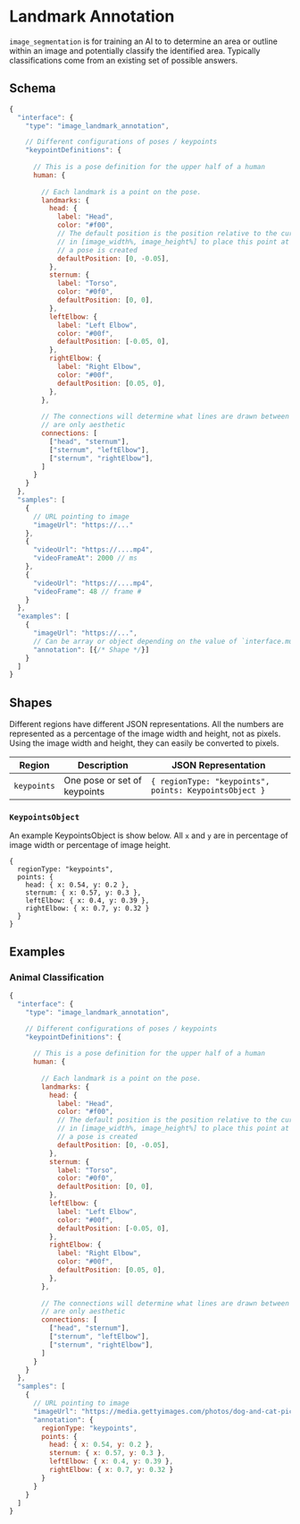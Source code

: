 # Landmark Annotation

`image_segmentation` is for training an AI to to determine an area or outline within an image and potentially classify the identified area. Typically classifications come from an existing set of possible answers.

## Schema

```javascript
{
  "interface": {
    "type": "image_landmark_annotation",

    // Different configurations of poses / keypoints
    "keypointDefinitions": {
      
      // This is a pose definition for the upper half of a human
      human: {
      
        // Each landmark is a point on the pose.
        landmarks: {
          head: {
            label: "Head",
            color: "#f00",
            // The default position is the position relative to the cursor
            // in [image_width%, image_height%] to place this point at when
            // a pose is created
            defaultPosition: [0, -0.05],
          },
          sternum: {
            label: "Torso",
            color: "#0f0",
            defaultPosition: [0, 0],
          },
          leftElbow: {
            label: "Left Elbow",
            color: "#00f",
            defaultPosition: [-0.05, 0],
          },
          rightElbow: {
            label: "Right Elbow",
            color: "#00f",
            defaultPosition: [0.05, 0],
          },
        },
        
        // The connections will determine what lines are drawn between points, they
        // are only aesthetic
        connections: [
          ["head", "sternum"],
          ["sternum", "leftElbow"],
          ["sternum", "rightElbow"],
        ]
      }
    }
  },
  "samples": [
    {
      // URL pointing to image
      "imageUrl": "https://..."
    },
    {
      "videoUrl": "https://....mp4",
      "videoFrameAt": 2000 // ms
    },
    {
      "videoUrl": "https://....mp4",
      "videoFrame": 48 // frame #
    }
  },
  "examples": [
    {
      "imageUrl": "https://...",
      // Can be array or object depending on the value of `interface.multipleRegions`
      "annotation": [{/* Shape */}]
    }
  ]
}
```

## Shapes

Different regions have different JSON representations. All the numbers are represented as a percentage of the image width and height, not as pixels. Using the image width and height, they can easily be converted to pixels.

| Region         | Description                                             | JSON Representation                                                                        |
| -------------- | ------------------------------------------------------- | ------------------------------------------------------------------------------------------ |
| `keypoints`    | One pose or set of keypoints                            | `{ regionType: "keypoints", points: KeypointsObject }`                                     |

### `KeypointsObject`

An example KeypointsObject is show below. All `x` and `y` are in percentage of image width or percentage of image height.

```
{
  regionType: "keypoints",
  points: {
    head: { x: 0.54, y: 0.2 },
    sternum: { x: 0.57, y: 0.3 },
    leftElbow: { x: 0.4, y: 0.39 },
    rightElbow: { x: 0.7, y: 0.32 }
  }
}
```


## Examples

### Animal Classification

```javascript
{
  "interface": {
    "type": "image_landmark_annotation",

    // Different configurations of poses / keypoints
    "keypointDefinitions": {
      
      // This is a pose definition for the upper half of a human
      human: {
      
        // Each landmark is a point on the pose.
        landmarks: {
          head: {
            label: "Head",
            color: "#f00",
            // The default position is the position relative to the cursor
            // in [image_width%, image_height%] to place this point at when
            // a pose is created
            defaultPosition: [0, -0.05],
          },
          sternum: {
            label: "Torso",
            color: "#0f0",
            defaultPosition: [0, 0],
          },
          leftElbow: {
            label: "Left Elbow",
            color: "#00f",
            defaultPosition: [-0.05, 0],
          },
          rightElbow: {
            label: "Right Elbow",
            color: "#00f",
            defaultPosition: [0.05, 0],
          },
        },
        
        // The connections will determine what lines are drawn between points, they
        // are only aesthetic
        connections: [
          ["head", "sternum"],
          ["sternum", "leftElbow"],
          ["sternum", "rightElbow"],
        ]
      }
    }
  },
  "samples": [
    {
      // URL pointing to image
      "imageUrl": "https://media.gettyimages.com/photos/dog-and-cat-picture-id151350785",
      "annotation": {
        regionType: "keypoints",
        points: {
          head: { x: 0.54, y: 0.2 },
          sternum: { x: 0.57, y: 0.3 },
          leftElbow: { x: 0.4, y: 0.39 },
          rightElbow: { x: 0.7, y: 0.32 }
        }
      }
    }
  ]
}
```
